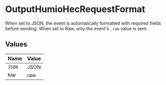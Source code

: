 # OutputHumioHecRequestFormat

When set to JSON, the event is automatically formatted with required fields before sending. When set to Raw, only the event's `_raw` value is sent.


## Values

| Name   | Value  |
| ------ | ------ |
| `JSON` | JSON   |
| `RAW`  | raw    |